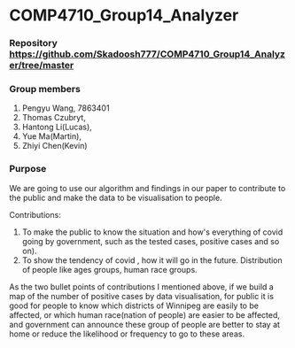 # COMP4710_Group14_Analyzer

###  Repository https://github.com/Skadoosh777/COMP4710_Group14_Analyzer/tree/master

###  Group members
1. Pengyu Wang, 7863401
2. Thomas Czubryt, 
3. Hantong Li(Lucas),
4. Yue Ma(Martin), 
5. Zhiyi Chen(Kevin)

###    Purpose
We are going to use our algorithm and findings in our paper to contribute to the public and make the data to be visualisation to people.

Contributions: 
1. To make the public to know the situation and how's everything of covid going by government, such as the tested cases, positive cases and so on). 
2. To show the tendency of covid , how it will go in the future. Distribution of people like ages groups, human race groups.

As the two bullet points of contributions I mentioned above,  if we build a map of the number of positive cases by data visualisation, for public it is good for people to know which districts of Winnipeg are easily to be affected, or which human race(nation of people) are easier to be affected, and government can announce these group of people are better to stay at home or reduce the likelihood or frequency to go to these areas.